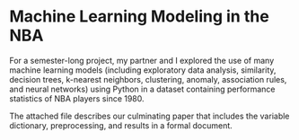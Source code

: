 # Machine Learning Modeling in the NBA
For a semester-long project, my partner and I explored the use of many machine learning models (including exploratory data analysis, similarity, decision trees, k-nearest neighbors, clustering, anomaly, association rules, and neural networks) using Python in a dataset containing performance statistics of NBA players since 1980.

The attached file describes our culminating paper that includes the variable dictionary, preprocessing, and results in a formal document.
